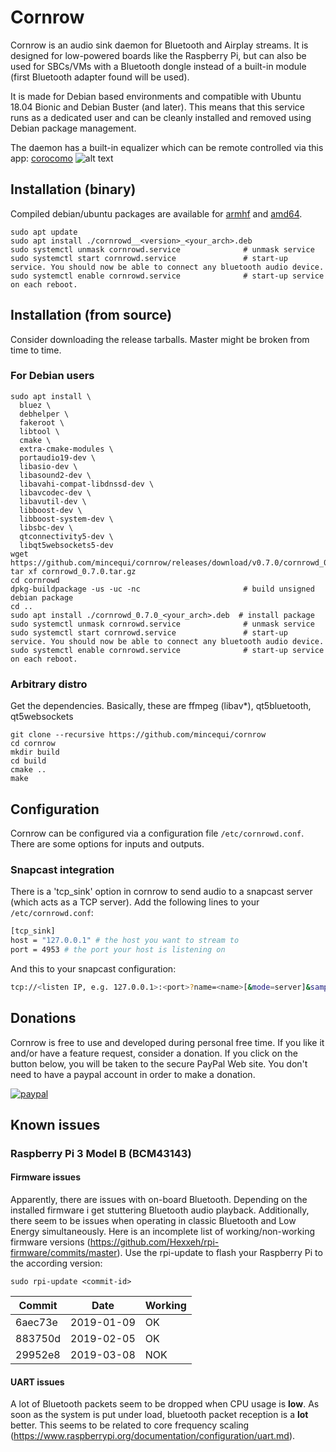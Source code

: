 # Cornrow

Cornrow is an audio sink daemon for Bluetooth and Airplay streams. It is designed for low-powered boards like the Raspberry Pi, but can also be used for SBCs/VMs with a Bluetooth dongle instead of a built-in module (first Bluetooth adapter found will be used).

It is made for Debian based environments and compatible with Ubuntu 18.04 Bionic and Debian Buster (and later). This means that this service runs as a dedicated user and can be cleanly installed and removed using Debian package management.

The daemon has a built-in equalizer which can be remote controlled via this app:
[corocomo](https://play.google.com/store/apps/details?id=org.cornrow.corocomo)
![alt text](https://github.com/mincequi/cornrow/blob/master/data/screenshot_1.png)



## Installation (binary)
Compiled debian/ubuntu packages are available for [armhf](https://github.com/mincequi/cornrow/releases/download/v0.7.0/cornrowd_0.7.0_armhf.deb) and [amd64](https://github.com/mincequi/cornrow/releases/download/v0.6.0/cornrowd_0.6.0_amd64.deb).

```
sudo apt update
sudo apt install ./cornrowd__<version>_<your_arch>.deb
sudo systemctl unmask cornrowd.service              # unmask service
sudo systemctl start cornrowd.service               # start-up service. You should now be able to connect any bluetooth audio device.
sudo systemctl enable cornrowd.service              # start-up service on each reboot.
```

## Installation (from source)
Consider downloading the release tarballs. Master might be broken from time to time.

### For Debian users
```
sudo apt install \
  bluez \
  debhelper \
  fakeroot \
  libtool \
  cmake \
  extra-cmake-modules \
  portaudio19-dev \
  libasio-dev \
  libasound2-dev \
  libavahi-compat-libdnssd-dev \
  libavcodec-dev \
  libavutil-dev \
  libboost-dev \
  libboost-system-dev \
  libsbc-dev \
  qtconnectivity5-dev \
  libqt5websockets5-dev
wget https://github.com/mincequi/cornrow/releases/download/v0.7.0/cornrowd_0.7.0.tar.gz
tar xf cornrowd_0.7.0.tar.gz
cd cornrowd
dpkg-buildpackage -us -uc -nc                       # build unsigned debian package
cd ..
sudo apt install ./cornrowd_0.7.0_<your_arch>.deb  # install package
sudo systemctl unmask cornrowd.service              # unmask service
sudo systemctl start cornrowd.service               # start-up service. You should now be able to connect any bluetooth audio device.
sudo systemctl enable cornrowd.service              # start-up service on each reboot.
```

### Arbitrary distro
Get the dependencies. Basically, these are ffmpeg (libav*), qt5bluetooth, qt5websockets
```
git clone --recursive https://github.com/mincequi/cornrow
cd cornrow
mkdir build
cd build
cmake ..
make
```

## Configuration
Cornrow can be configured via a configuration file `/etc/cornrowd.conf`. There are some options for inputs and outputs.

### Snapcast integration
There is a 'tcp_sink' option in cornrow to send audio to a snapcast server (which acts as a TCP server).
Add the following lines to your `/etc/cornrowd.conf`:
```sh
[tcp_sink]
host = "127.0.0.1" # the host you want to stream to
port = 4953 # the port your host is listening on
```
And this to your snapcast configuration:
```sh
tcp://<listen IP, e.g. 127.0.0.1>:<port>?name=<name>[&mode=server]&sampleformat=44100:16:2
```

## Donations
Cornrow is free to use and developed during personal free time. If you like it and/or have a feature request, consider a donation. If you click on the button below, you will be taken to the secure PayPal Web site. You don't need to have a paypal account in order to make a donation.

[![paypal](https://www.paypalobjects.com/en_US/DK/i/btn/btn_donateCC_LG.gif)](https://www.paypal.com/cgi-bin/webscr?cmd=_s-xclick&hosted_button_id=22P2UZ4H6Z8FS)

## Known issues
### Raspberry Pi 3 Model B (BCM43143)
#### Firmware issues
Apparently, there are issues with on-board Bluetooth. Depending on the installed firmware i get stuttering Bluetooth audio playback. Additionally, there seem to be issues when operating in classic Bluetooth and Low Energy simultaneously.
Here is an incomplete list of working/non-working firmware versions (https://github.com/Hexxeh/rpi-firmware/commits/master). Use the rpi-update to flash your Raspberry Pi to the according version:
```shell
sudo rpi-update <commit-id>
```
Commit | Date | Working
--- | --- | ---
6aec73e | 2019-01-09 | OK
883750d | 2019-02-05 | OK
29952e8 | 2019-03-08 | NOK

#### UART issues
A lot of Bluetooth packets seem to be dropped when CPU usage is **low**. As soon as the system is put under load, bluetooth packet reception is a **lot** better. This seems to be related to core frequency scaling (https://www.raspberrypi.org/documentation/configuration/uart.md).
